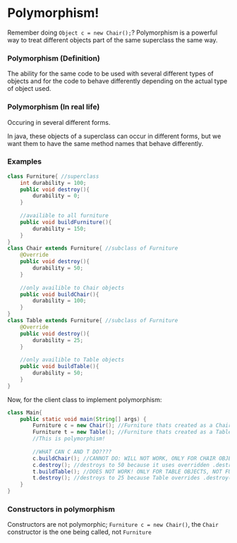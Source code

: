# Polymorphism!

Remember doing `Object c = new Chair();`? Polymorphism is a powerful way to treat different objects part of the same superclass the same way.

### Polymorphism (Definition)

The ability for the same code to be used with several different types of objects and for the code to behave differently depending on the actual type of object used.

### Polymorphism (In real life)

Occuring in several different forms.

In java, these objects of a superclass can occur in different forms, but we want them to have the same method names that behave differently.

### Examples

```java
class Furniture{ //superclass
    int durability = 100;
    public void destroy(){
        durability = 0;
    }
    
    //availible to all furniture
    public void buildFurniture(){
        durability = 150;
    }
}
class Chair extends Furniture{ //subclass of Furniture
    @Override
    public void destroy(){
        durability = 50;
    }
    
    //only availible to Chair objects
    public void buildChair(){
        durability = 100;
    }
}
class Table extends Furniture{ //subclass of Furniture
    @Override
    public void destroy(){
        durability = 25;
    }
    
    //only availible to Table objects
    public void buildTable(){
        durability = 50;
    }
}
```

Now, for the client class to implement polymorphism:

```java
class Main{
    public static void main(String[] args) {
        Furniture c = new Chair(); //Furniture thats created as a Chair
        Furniture t = new Table(); //Furniture thats created as a Table
        //This is polymorphism!
        
        //WHAT CAN C AND T DO????
        c.buildChair(); //CANNOT DO: WILL NOT WORK, ONLY FOR CHAIR OBJECTS
        c.destroy(); //destroys to 50 because it uses overridden .destroy()
        t.buildTable(); //DOES NOT WORK! ONLY FOR TABLE OBJECTS, NOT FURNITURE
        t.destroy(); //destroys to 25 because Table overrides .destroy()
    }
}
```

### Constructors in polymorphism

Constructors are not polymorphic; `Furniture c = new Chair()`, the `Chair` constructor is the one being called, not `Furniture`



